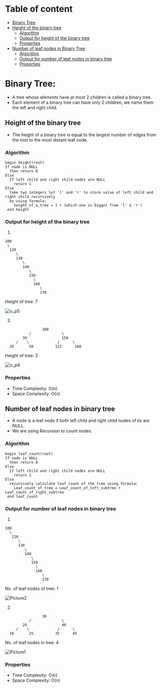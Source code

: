 

<!-- Table of content -->
# Table of content
- [Binary Tree](#binary-tree)
- [Height of the binary tree](#height-of-the-binary-tree)
    - [Algorithm](#algorithm)
    - [Output for height of the binary tree](#output-for-height-of-the-binary-tree)
    - [Properties](#properties)
- [Number of leaf nodes in Binary Tree](#number-of-leaf-nodes-in-binary-tree)
    - [Algorithm](#algorithm-1)
    - [Output for number of leaf nodes in binary tree](#output-for-number-of-leaf-nodes-in-binary-tree)
    - [Properties](#properties-1)


# Binary Tree:

- A tree whose elements have at most 2 children is called a binary tree. 
- Each element of a binary tree can have only 2 children, we name them the left and right child.

## Height of the binary tree
- The height of a binary tree is equal to the largest number of edges from the root to the most distant leaf node.


### Algorithm
```
begin height(root)
If node is NULL 
  then return 0
Else 
  If left child and right child nodes are NULL 
    return 1
Else 
  take two integers let 'l' and 'r' to store value of left child and right child recursively
  by using formula:
    height_of_a_tree = 1 + (which-one is bigger from 'l' & 'r')
 end height
 ```
 
 ### Output for height of the binary tree
 1.
 ```
 100
  \
   120
      \
      130
         \
         140
            \
            150
              \
              160
                 \
                 170
```

Height of tree: 7

![o_p5](https://user-images.githubusercontent.com/76229635/159169048-1a6bdbca-98ea-4687-bf4a-37aa8981feb3.png)

2.
```
                 100
           /              \
        30                150
     /    \             /      \
  20       50          122      188
  ```
  Height of tree: 3

![o_p4](https://user-images.githubusercontent.com/76229635/159169076-efa6e4f1-b8de-4551-b3c5-71352f41258d.png)

### Properties
- Time Complexity: O(n)
- Space Complexity: O(n)

## Number of leaf nodes in binary tree
- A node is a leaf node if both left child and right child nodes of its are NULL.
- We are using Recursion to count nodes.


### Algorithm

```
begin leaf_count(root)
If node is NULL 
  then return 0
Else 
  If left child and right child nodes are NULL 
    return 1
Else 
  recursively calculate leaf count of the tree using formula:
    Leaf_count_of_tree = Leaf_count_of_left_subtree + Leaf_count_of_right_subtree
 end leaf_count
```


### Output for number of leaf nodes in binary tree
1.
```
100
  \
   120
      \
      130
         \
         140
            \
            150
              \
              160
                 \
                 170
```
No. of leaf nodes of tree: 1

![Picture2](https://user-images.githubusercontent.com/76229635/159126164-b794512c-422b-466d-ac88-f6ac7ec69a5f.png)



2.
```
                 30
           /              \
        20                40
     /    \             /      \
  10       25          35      45
```
No. of leaf nodes in tree: 4

![Picture1](https://user-images.githubusercontent.com/76229635/159126054-e544d3af-2302-4b33-aa07-1645973dd3f6.png)


### Properties

- Time Complexity: O(n)
- Space Complexity: O(n)

